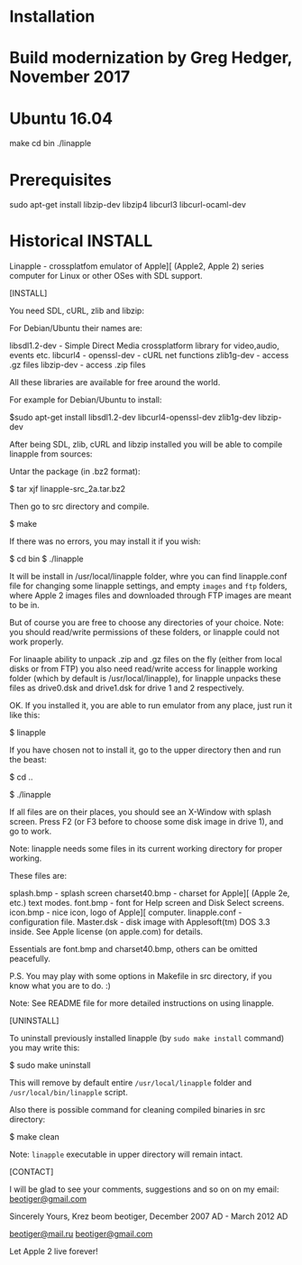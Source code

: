 # Installation
# Build modernization by Greg Hedger, November 2017
# Ubuntu 16.04

make
cd bin
./linapple

# Prerequisites
sudo apt-get install libzip-dev libzip4 libcurl3 libcurl-ocaml-dev


# Historical INSTALL
Linapple - crossplatfom emulator of Apple][ (Apple2, Apple 2) series computer for Linux or other OSes with SDL support.


[INSTALL]

You need SDL, cURL, zlib and libzip:

For Debian/Ubuntu their names are:

libsdl1.2-dev 	- Simple Direct Media crossplatform library for video,audio, events etc.
libcurl4		- openssl-dev -  cURL net functions
zlib1g-dev 		- access .gz files
libzip-dev 		- access .zip files

All these libraries are available for free around the world.

For example for Debian/Ubuntu to install:

$sudo apt-get install libsdl1.2-dev libcurl4-openssl-dev zlib1g-dev libzip-dev


After being SDL, zlib, cURL and libzip installed you will be able to compile linapple from sources:

Untar the package (in .bz2 format):

$ tar xjf linapple-src_2a.tar.bz2


Then go to src directory and compile.

$ make

If there was no errors, you may install it if you wish:

$ cd bin
$ ./linapple

It will be install in /usr/local/linapple folder, whre you can find linapple.conf file for changing some linapple settings,
and empty `images` and `ftp` folders, where Apple 2 images files and downloaded through FTP images are meant to be in. 

But of course you are free to choose any directories of your choice. 
Note: you should read/write permissions of these folders, or linapple could not work properly.

For linaaple ability to unpack .zip and .gz files on the fly (either from local disks or from FTP) you also need read/write access for linapple working
folder (which by default is /usr/local/linapple), for linapple unpacks these files as drive0.dsk and drive1.dsk for drive 1 and 2 respectively.


OK.
If you installed it, you are able to run emulator from any place, just run it like this:

$ linapple


If you have chosen not to install it, go to the upper directory then and run the beast:

$ cd ..

$ ./linapple


If all files are on their places, you should see an X-Window with splash screen. 
Press F2 (or F3 before to choose some disk image in drive 1), and go to work.

Note: linapple needs some files in its current working directory for proper working.

These files are:

splash.bmp 			- splash screen
charset40.bmp		- charset for Apple][ (Apple 2e, etc.) text modes.
font.bmp			- font for Help screen and Disk Select screens.
icon.bmp			- nice icon, logo of Apple][ computer.
linapple.conf		- configuration file.
Master.dsk			- disk image with Applesoft(tm) DOS 3.3 inside. See Apple license (on apple.com) for details.

Essentials are font.bmp and charset40.bmp, others can be omitted peacefully.

P.S. You may play with some options in Makefile in src directory, if you know what you are to do. :)

Note: See README file for more detailed instructions on using linapple.


[UNINSTALL]

To uninstall previously installed linapple (by `sudo make install` command) you may write this:

$ sudo make uninstall

This will remove by default entire `/usr/local/linapple` folder and `/usr/local/bin/linapple` script.


Also there is possible command for cleaning compiled binaries in src directory:

$ make clean

Note: `linapple` executable in upper directory will remain intact.



[CONTACT]

I will be glad to see your comments, suggestions and so on on my email: beotiger@gmail.com

Sincerely Yours,
Krez beom beotiger, December 2007 AD - March 2012 AD

beotiger@mail.ru
beotiger@gmail.com

Let Apple 2 live forever!

